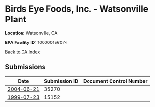 # Birds Eye Foods, Inc. - Watsonville Plant

**Location:** Watsonville, CA

**EPA Facility ID:** 100000156074

[Back to CA Index](../../index.md)

## Submissions

| Date | Submission ID | Document Control Number |
|------|--------------|-------------------------|
| [2004-06-21](submissions/35270.md) | 35270 |  |
| [1999-07-23](submissions/15152.md) | 15152 |  |
